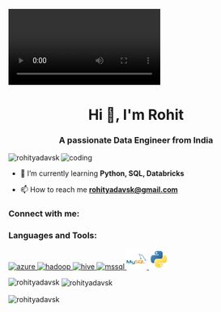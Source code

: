 ![Alt text](https://user-images.githubusercontent.com/106641391/222975023-22314f35-6770-4613-b98e-3195d6015ca0.mp4)
<h1 align="center">Hi 👋, I'm Rohit</h1>
<h3 align="center">A passionate Data Engineer from India</h3>

<img align="right" alt="coding" width="400" src="https://media.tenor.com/NOYF3f82b_gAAAAC/programmer.gif">

<p align="left"> <img src="https://komarev.com/ghpvc/?username=rohityadavsk&label=Profile%20views&color=0e75b6&style=flat" alt="rohityadavsk" /> </p>

- 🌱 I’m currently learning **Python, SQL, Databricks**

- 📫 How to reach me **rohityadavsk@gmail.com**

<h3 align="left">Connect with me:</h3>
<p align="left">
</p>

<h3 align="left">Languages and Tools:</h3>
<p align="left"> <a href="https://azure.microsoft.com/en-in/" target="_blank" rel="noreferrer"> <img src="https://www.vectorlogo.zone/logos/microsoft_azure/microsoft_azure-icon.svg" alt="azure" width="40" height="40"/> </a> <a href="https://hadoop.apache.org/" target="_blank" rel="noreferrer"> <img src="https://www.vectorlogo.zone/logos/apache_hadoop/apache_hadoop-icon.svg" alt="hadoop" width="40" height="40"/> </a> <a href="https://hive.apache.org/" target="_blank" rel="noreferrer"> <img src="https://www.vectorlogo.zone/logos/apache_hive/apache_hive-icon.svg" alt="hive" width="40" height="40"/> </a> <a href="https://www.microsoft.com/en-us/sql-server" target="_blank" rel="noreferrer"> <img src="https://www.svgrepo.com/show/303229/microsoft-sql-server-logo.svg" alt="mssql" width="40" height="40"/> </a> <a href="https://www.mysql.com/" target="_blank" rel="noreferrer"> <img src="https://raw.githubusercontent.com/devicons/devicon/master/icons/mysql/mysql-original-wordmark.svg" alt="mysql" width="40" height="40"/> </a> <a href="https://www.python.org" target="_blank" rel="noreferrer"> <img src="https://raw.githubusercontent.com/devicons/devicon/master/icons/python/python-original.svg" alt="python" width="40" height="40"/> </a> </p>

<p><img align="left" src="https://github-readme-stats.vercel.app/api/top-langs?username=rohityadavsk&show_icons=true&locale=en&layout=compact" alt="rohityadavsk" /></p>

<p>&nbsp;<img align="center" src="https://github-readme-stats.vercel.app/api?username=rohityadavsk&show_icons=true&locale=en" alt="rohityadavsk" /></p>

<p><img align="center" src="https://github-readme-streak-stats.herokuapp.com/?user=rohityadavsk&" alt="rohityadavsk" /></p>

